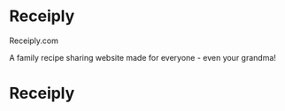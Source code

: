 # Receiply
Receiply.com

A family recipe sharing website made for everyone - even your grandma!
<h1>Receiply</h1>
